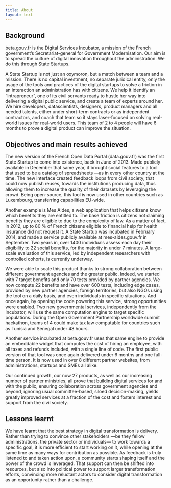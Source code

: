 ```yaml
---
title: About
layout: text
---
```


## Background

beta.gouv.fr is the Digital Services Incubator, a mission of the French government’s Secretariat-general for Government Modernisation. Our aim is to spread the culture of digital innovation throughout the administration. We do this through State Startups.

A State Startup is not just an oxymoron, but a match between a team and a mission. There is no capital investment, no separate juridical entity, only the usage of the tools and practices of the digital startups to solve a friction in an interaction an administration has with citizens. We help it identify an “intrapreneur”, one of its civil servants ready to hustle her way into delivering a digital public service, and create a team of experts around her. We hire developers, datascientists, designers, product managers and all needed talents, either under short-term contracts or as independent contractors, and coach that team so it stays laser-focused on solving real-world issues for real-world users. This team of 2 to 4 people will have 6 months to prove a digital product can improve the situation.

## Objectives and main results achieved

The new version of the French Open Data Portal (data.gouv.fr) was the first State Startup to come into existence, back in June of 2013. Made publicly available in December that same year, it brought social features to a tool that used to be a catalog of spreadsheets —as in every other country at the time. The new interface created feedback loops from civil society, that could now publish reuses, towards the institutions producing data, thus allowing them to increase the quality of their datasets by leveraging the crowd. Being open-source, this tool is now used in other countries such as Luxembourg, transferring capabilities EU-wide.

Another example is Mes Aides, a web application that helps citizens know which benefits they are entitled to. The base friction is citizens not claiming benefits they are eligible to due to the complexity of law. As a matter of fact, in 2012, up to 80 % of French citizens eligible to financial help for health insurance did not request it. A State Startup was incubated in February 2014, and made a service publicly available at mes-aides.gouv.fr in September. Two years in, over 1400 individuals assess each day their eligibility to 22 social benefits, for the majority in under 7 minutes. A large-scale evaluation of this service, led by independent researchers with controlled cohorts, is currently underway.

We were able to scale this product thanks to strong collaboration between different government agencies and the greater public. Indeed, we started with 7 target benefits and only 70 tests provided by partner agencies. We now compute 22 benefits and have over 600 tests, including edge cases, provided by new partner agencies, foreign territories, but also NGOs using the tool on a daily basis, and even individuals in specific situations. And once again, by opening the code powering this service, strong opportunities were enabled. Two new governmental services, independently from the Incubator, will use the same computation engine to target specific populations. During the Open Government Partnership worldwide summit hackathon, teams of 4 could make tax law computable for countries such as Tunisia and Senegal under 48 hours.

Another service incubated at beta.gouv.fr uses that same engine to provide an embeddable widget that computes the cost of hiring an employee, with all taxes and refunds included, with a single line of code. The first public version of that tool was once again delivered under 6 months and one full-time person. It is now used in over 8 different partner websites, from administrations, startups and SMEs all alike.

Our continued growth, our now 27 products, as well as our increasing number of partner ministries, all prove that building digital services for and with the public, ensuring collaboration across government agencies and beyond, ignoring usual committee-based, siloed decision-making, yields greatly improved services at a fraction of the cost and fosters interest and support from the civil society.

## Lessons learnt

We have learnt that the best strategy in digital transformation is delivery. Rather than trying to convince other stakeholders —be they fellow administrations, the private sector or individuals— to work towards a specific goal, it is more efficient to start working on it, while opening at the same time as many ways for contribution as possible. As feedback is truly listened to and taken action upon, a community starts shaping itself and the power of the crowd is leveraged. That support can then be shifted into resources, but also into political power to support larger transformation efforts, convincing more reluctant actors to consider digital transformation as an opportunity rather than a challenge.
